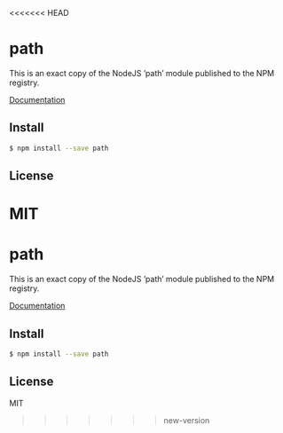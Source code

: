 <<<<<<< HEAD
# path

This is an exact copy of the NodeJS ’path’ module published to the NPM registry. 

[Documentation](http://nodejs.org/docs/latest/api/path.html)

## Install

```sh
$ npm install --save path
```

## License

MIT
=======
# path

This is an exact copy of the NodeJS ’path’ module published to the NPM registry. 

[Documentation](http://nodejs.org/docs/latest/api/path.html)

## Install

```sh
$ npm install --save path
```

## License

MIT
>>>>>>> new-version
